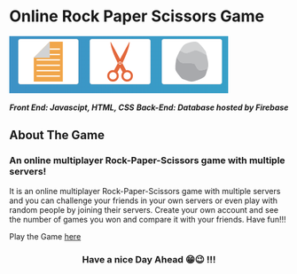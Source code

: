 # Online Rock Paper Scissors Game

![alt text](logo.png)

<p align="center">
  <b><i>Front End: Javascipt, HTML, CSS</i></b>
  <b><i>Back-End:  Database hosted by Firebase</i></b>

<h2> About The Game</h2>

<h3>An online multiplayer Rock-Paper-Scissors game with multiple servers!</h3>

It is an online multiplayer Rock-Paper-Scissors game with multiple servers and you can challenge your friends in your own servers or even play with random people by joining their servers. Create your own account and see the number of games you won and compare it with your friends. Have fun!!!

Play the Game [here](https://danieltk26.github.io/Rock-Paper-Scissors-Online-/index.html)
 
<h3 align="center">Have a nice Day Ahead 😁😉 !!!</h3>

